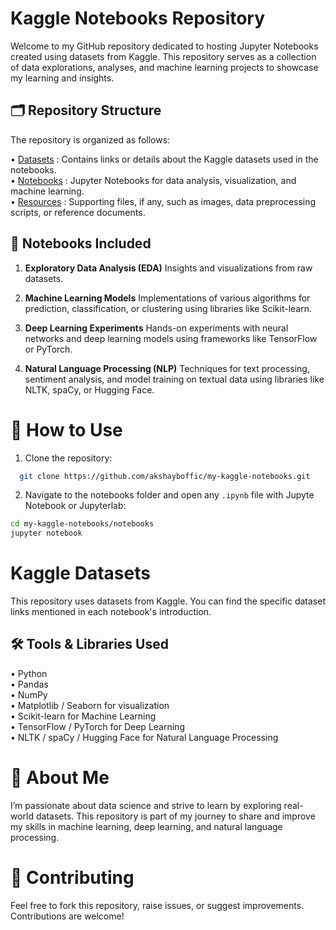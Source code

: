 # **Kaggle Notebooks Repository**

Welcome to my GitHub repository dedicated to hosting Jupyter Notebooks created using datasets from Kaggle. This repository serves as a collection of data explorations, analyses, and machine learning projects to showcase my learning and insights.

## **🗂️ Repository Structure**

The repository is organized as follows:

• [Datasets](datasets/) : Contains links or details about the Kaggle datasets used in the notebooks.  
• [Notebooks](notebooks/) : Jupyter Notebooks for data analysis, visualization, and machine learning.  
• [Resources](resources/) : Supporting files, if any, such as images, data preprocessing scripts, or reference documents.  

## **📌 Notebooks Included**
1. **Exploratory Data Analysis (EDA)**
Insights and visualizations from raw datasets.

2. **Machine Learning Models**
Implementations of various algorithms for prediction, classification, or clustering using libraries like Scikit-learn.

3. **Deep Learning Experiments**
Hands-on experiments with neural networks and deep learning models using frameworks like TensorFlow or PyTorch.

4. **Natural Language Processing (NLP)**
Techniques for text processing, sentiment analysis, and model training on textual data using libraries like NLTK, spaCy, or Hugging Face.

# **🚀 How to Use**

1. Clone the repository:
 ```bash
   git clone https://github.com/akshayboffic/my-kaggle-notebooks.git
```

2. Navigate to the notebooks folder and open any ```.ipynb``` file with Jupyte Notebook or Jupyterlab:
```bash
cd my-kaggle-notebooks/notebooks
jupyter notebook
```
# **Kaggle Datasets**
This repository uses datasets from Kaggle. You can find the specific dataset links mentioned in each notebook's introduction.

## **🛠️ Tools & Libraries Used**

• Python  
• Pandas  
• NumPy  
• Matplotlib / Seaborn for visualization  
• Scikit-learn for Machine Learning  
• TensorFlow / PyTorch for Deep Learning  
• NLTK / spaCy / Hugging Face for Natural Language Processing  
  
# **📖 About Me**
I’m passionate about data science and strive to learn by exploring real-world datasets. This repository is part of my journey to share and improve my skills in machine learning, deep learning, and natural language processing.  

# **🤝 Contributing**  
Feel free to fork this repository, raise issues, or suggest improvements. Contributions are welcome!  
